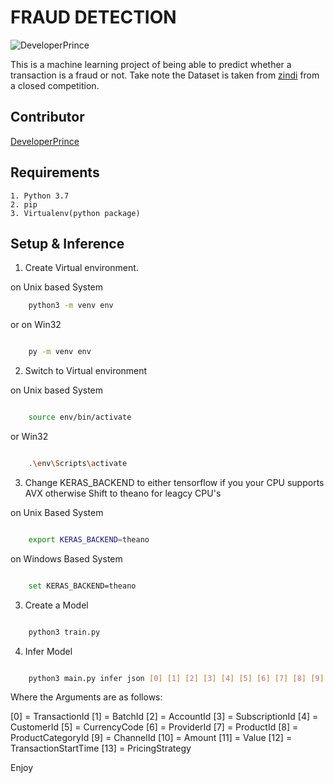 # FRAUD DETECTION 

![DeveloperPrince](https://developerprince.herokuapp.com/static/assets/images/logo.png)

This is a machine learning project of being able to predict whether a transaction is a fraud or not.
Take note the Dataset is taken from [zindi](zindi.africa) from a closed competition.

## Contributor

[DeveloperPrince](developerprince.co.zw)

## Requirements

    1. Python 3.7
    2. pip
    3. Virtualenv(python package)

## Setup & Inference

1. Create Virtual environment.

on Unix based System
```bash
    python3 -m venv env
```

or on Win32

```bash

    py -m venv env

```

2. Switch to Virtual environment

on Unix based System
```bash

    source env/bin/activate

```

or Win32 

```bash

    .\env\Scripts\activate

```

3. Change KERAS_BACKEND to either tensorflow if you your CPU supports AVX otherwise Shift to theano for leagcy CPU's 

on Unix Based System
```bash

    export KERAS_BACKEND=theano        

```

on Windows Based System
```bash

    set KERAS_BACKEND=theano

```
3. Create a Model

```bash

    python3 train.py

```

4. Infer Model

```bash

    python3 main.py infer json [0] [1] [2] [3] [4] [5] [6] [7] [8] [9] [10] [11] [12] [13] 

```

Where the Arguments are as follows:

[0] = TransactionId
[1] = BatchId
[2] = AccountId
[3] = SubscriptionId
[4] = CustomerId
[5] = CurrencyCode
[6] = ProviderId
[7] = ProductId
[8] = ProductCategoryId
[9] = ChannelId
[10] = Amount
[11] = Value
[12] = TransactionStartTime
[13] = PricingStrategy


Enjoy